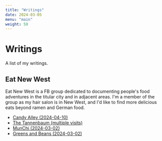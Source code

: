 ```yaml
---
title: "Writings"
date: 2024-03-05
menu: "main"
weight: 50
---
```


# Writings

A list of my writings.

## Eat New West

Eat New West is a FB group dedicated to documenting people's food adventures in the titular city and in adjacent areas. I'm a member of the group as my hair salon is in New West, and I'd like to find more delicious eats beyond ramen and German food.

* [Candy Alley (2024-04-10)](candy_alley)
* [The Tannenbaum (multiple visits)](tannenbaum)
* [MunChi (2024-03-02)](munchi)
* [Greens and Beans (2024-03-02)](greens_and_beans)